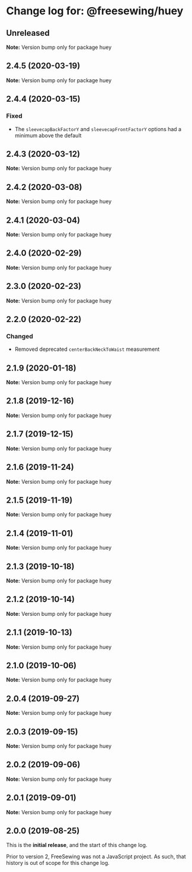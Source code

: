 # Change log for: @freesewing/huey


## Unreleased

**Note:** Version bump only for package huey


## 2.4.5 (2020-03-19)

**Note:** Version bump only for package huey


## 2.4.4 (2020-03-15)

### Fixed

 - The `sleevecapBackFactorY` and `sleevecapFrontFactorY` options had a minimum above the default
## 2.4.3 (2020-03-12)

**Note:** Version bump only for package huey


## 2.4.2 (2020-03-08)

**Note:** Version bump only for package huey


## 2.4.1 (2020-03-04)

**Note:** Version bump only for package huey


## 2.4.0 (2020-02-29)

**Note:** Version bump only for package huey


## 2.3.0 (2020-02-23)

**Note:** Version bump only for package huey


## 2.2.0 (2020-02-22)

### Changed

 - Removed deprecated `centerBackNeckToWaist` measurement
## 2.1.9 (2020-01-18)

**Note:** Version bump only for package huey


## 2.1.8 (2019-12-16)

**Note:** Version bump only for package huey


## 2.1.7 (2019-12-15)

**Note:** Version bump only for package huey


## 2.1.6 (2019-11-24)

**Note:** Version bump only for package huey


## 2.1.5 (2019-11-19)

**Note:** Version bump only for package huey


## 2.1.4 (2019-11-01)

**Note:** Version bump only for package huey


## 2.1.3 (2019-10-18)

**Note:** Version bump only for package huey


## 2.1.2 (2019-10-14)

**Note:** Version bump only for package huey


## 2.1.1 (2019-10-13)

**Note:** Version bump only for package huey


## 2.1.0 (2019-10-06)

**Note:** Version bump only for package huey


## 2.0.4 (2019-09-27)

**Note:** Version bump only for package huey


## 2.0.3 (2019-09-15)

**Note:** Version bump only for package huey


## 2.0.2 (2019-09-06)

**Note:** Version bump only for package huey


## 2.0.1 (2019-09-01)

**Note:** Version bump only for package huey




## 2.0.0 (2019-08-25)

This is the **initial release**, and the start of this change log.

Prior to version 2, FreeSewing was not a JavaScript project.
As such, that history is out of scope for this change log.
